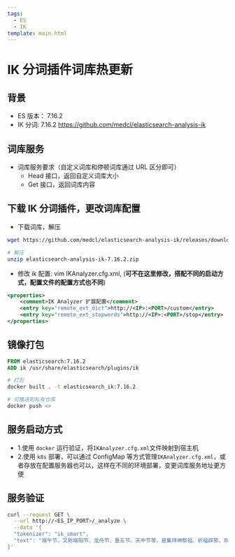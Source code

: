 ```yaml
---
tags:
  - ES
  - IK
template: main.html
---
```


# IK 分词插件词库热更新

## 背景

- ES 版本： 7.16.2
- IK 分词: 7.16.2 https://github.com/medcl/elasticsearch-analysis-ik

## 词库服务

- 词库服务要求（自定义词库和停顿词库通过 URL 区分即可）
  - Head 接口，返回自定义词库大小
  - Get 接口，返回词库内容

## 下载 IK 分词插件，更改词库配置

- 下载词库，解压

```bash
wget https://github.com/medcl/elasticsearch-analysis-ik/releases/download/v7.16.2/elasticsearch-analysis-ik-7.16.2.zip

# 解压
unzip elasticsearch-analysis-ik-7.16.2.zip
```

- 修改 ik 配置: vim IKAnalyzer.cfg.xml, (**可不在这里修改，搭配不同的启动方式，配置文件的配置方式也不同**)

```xml
<properties>
	<comment>IK Analyzer 扩展配置</comment>
	<entry key="remote_ext_dict">http://<IP>:<PORT>/custom</entry>
	<entry key="remote_ext_stopwords">http://<IP>:<PORT>/stop</entry>
</properties>
```

## 镜像打包

```Dockerfile
FROM elasticsearch:7.16.2
ADD ik /usr/share/elasticsearch/plugins/ik
```

```bash
# 打包
docker built . -t elasticsearch_ik:7.16.2

# 可推送到私有仓库
docker push <>
```

## 服务启动方式

- 1.使用 `docker` 运行验证，将`IKAnalyzer.cfg.xml`文件映射到宿主机
- 2.使用 `k8s` 部署，可以通过 ConfigMap 等方式管理`IKAnalyzer.cfg.xml`，或者存放在配置服务器也可以，这样在不同的环境部署，变更词库服务地址更方便

## 服务验证

```bash
curl --request GET \
  --url http://<ES_IP_PORT>/_analyze \
  --data '{
  "tokenizer": "ik_smart",
  "text": "端午节，又称端阳节、龙舟节、重五节、天中节等，是集拜神祭祖、祈福辟邪、欢庆娱乐和饮食为一体的民俗大节"
}'
```
